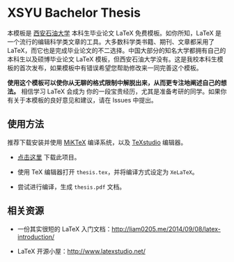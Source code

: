 # XSYU Bachelor Thesis

本模板是 [西安石油大学](http://www.xapi.edu.cn/) 本科生毕业论文 LaTeX 免费模板。如你所知，LaTeX 是一个流行的编辑科学类文章的工具。大多数科学类书籍、期刊、文章都采用了 LaTeX，而它也是完成毕业论文的不二选择。中国大部分的知名大学都拥有自己的本科生以及硕博毕业论文 LaTeX 模板，但西安石油大学没有。这是我校本科生模板的首次发布，如果模板中有错误希望您帮助修改来一同完善这个模板。

**使用这个模板可以使你从无聊的格式限制中解脱出来，从而更专注地阐述自己的想法。** 相信学习 LaTeX 会成为
你的一段宝贵经历，尤其是准备考研的同学。如果你有关于本模板的良好意见和建议，请在 Issues 中提出。

## 使用方法

推荐下载安装并使用 [MiKTeX](https://miktex.org/download) 编译系统，以及 [TeXstudio](https://sourceforge.net/projects/texstudio/) 编辑器。

* [点击这里](https://github.com/h2y/xsyu-latex/archive/master.zip) 下载此项目。

* 使用 TeX 编辑器打开 `thesis.tex`，并将编译方式设定为 `XeLaTeX`。

* 尝试进行编译，生成 `thesis.pdf` 文档。

## 相关资源

- 一份其实很短的 LaTeX 入门文档：<http://liam0205.me/2014/09/08/latex-introduction/>

- LaTeX 开源小屋：<http://www.latexstudio.net/>
